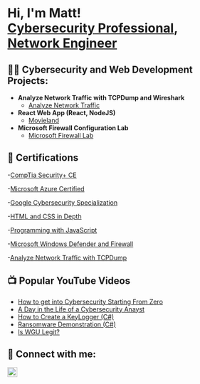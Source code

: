 <h1>Hi, I'm Matt! <br/><a href="https://www.linkedin.com/in/matt-j-vincent">Cybersecurity Professional</a>, <a href="https://github.com/Matttastic">Network Engineer</a>

<h2>👨‍💻 Cybersecurity and Web Development Projects:</h2>

- <b>Analyze Network Traffic with TCPDump and Wireshark</b>
  - [Analyze Network Traffic](https://github.com/Matttastic/Analyze-Network-Traffic-with-TCPDump/blob/main/README.md)
- <b>React Web App (React, NodeJS)</b>
  - [Movieland](https://github.com/Matttastic/MovieLand)
- <b>Microsoft Firewall Configuration Lab</b>
  - [Microsoft Firewall Lab](https://github.com/Matttastic/Microsoft-Firewall-Lab)
 

<h2>📃 Certifications</h2>

-[CompTia Security+ CE](https://www.credly.com/badges/7ad5237b-f96e-44a6-a59e-c2806bc746c5/public_url)

-[Microsoft Azure Certified](https://learn.microsoft.com/api/credentials/share/en-us/MatthewVincent-1783/915CF74166329102?sharingId=DAE4DC90A3B40CF)

-[Google Cybersecurity Specialization](https://www.coursera.org/account/accomplishments/specialization/certificate/LFC7VNAKTVNH)

-[HTML and CSS in Depth](https://www.coursera.org/account/accomplishments/certificate/KFKCK7Z8D8KC)

-[Programming with JavaScript](https://www.coursera.org/account/accomplishments/certificate/R6MW57R8GJE9)

-[Microsoft Windows Defender and Firewall](https://www.coursera.org/account/accomplishments/certificate/6GWQV9SZNQC2)

-[Analyze Network Traffic with TCPDump](https://www.coursera.org/account/accomplishments/certificate/BVVF86XCLHR7)

<h2>📺 Popular YouTube Videos</h2>

- [How to get into Cybersecurity Starting From Zero](https://www.youtube.com/watch?v=a83ASGn_V_s)
- [A Day in the Life of a Cybersecurity Anayst](https://www.youtube.com/watch?v=uHy3oM7NnoU)
- [How to Create a KeyLogger (C#)](https://www.youtube.com/watch?v=N-L9hklSlNk)
- [Ransomware Demonstration (C#)](https://www.youtube.com/watch?v=OfvdQeh79s0)
- [Is WGU Legit?](https://www.youtube.com/watch?v=E2MwRWxDBkA)

<h2> 🤳 Connect with me:</h2>

[<img align="left" alt="MattVincent | LinkedIn" width="22px" src="https://cdn.jsdelivr.net/npm/simple-icons@v3/icons/linkedin.svg" />][linkedin]


[linkedin]: https://www.linkedin.com/in/matt-j-vincent

<!--
**matttastic/matttastic** is a ✨ _special_ ✨ repository because its `README.md` (this file) appears on your GitHub profile.

Here are some ideas to get you started:

- 🔭 I’m currently working on ...
- 🌱 I’m currently learning ...
- 👯 I’m looking to collaborate on ...
- 🤔 I’m looking for help with ...
- 💬 Ask me about ...
- 📫 How to reach me: ...
- 😄 Pronouns: ...
- ⚡ Fun fact: ...
-->
